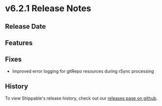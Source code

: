 # v6.2.1 Release Notes

## Release Date

## Features

## Fixes
  - Improved error logging for gitRepo resources during rSync processing

## History

To view Shippable's release history, check out our [releases page on github](https://github.com/Shippable/admiral/releases).
